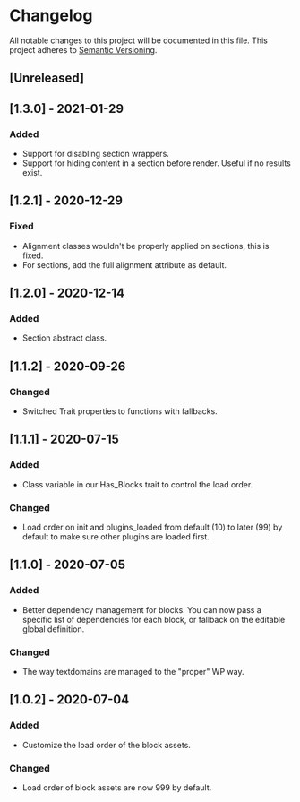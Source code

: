 # Changelog

All notable changes to this project will be documented in this file. This project adheres to [Semantic Versioning](https://semver.org/spec/v2.0.0.html).

## [Unreleased]

## [1.3.0] - 2021-01-29

### Added

-   Support for disabling section wrappers.
-   Support for hiding content in a section before render. Useful if no results exist.

## [1.2.1] - 2020-12-29

### Fixed

-   Alignment classes wouldn't be properly applied on sections, this is fixed.
-   For sections, add the full alignment attribute as default.

## [1.2.0] - 2020-12-14

### Added

-   Section abstract class.

## [1.1.2] - 2020-09-26

### Changed

-   Switched Trait properties to functions with fallbacks.

## [1.1.1] - 2020-07-15

### Added

-   Class variable in our Has_Blocks trait to control the load order.

### Changed

-   Load order on init and plugins_loaded from default (10) to later (99) by default to make sure other plugins are loaded first.

## [1.1.0] - 2020-07-05

### Added

-   Better dependency management for blocks. You can now pass a specific list of dependencies for each block, or fallback on the editable global definition.

### Changed

-   The way textdomains are managed to the "proper" WP way.

## [1.0.2] - 2020-07-04

### Added

-   Customize the load order of the block assets.

### Changed

-   Load order of block assets are now 999 by default.
